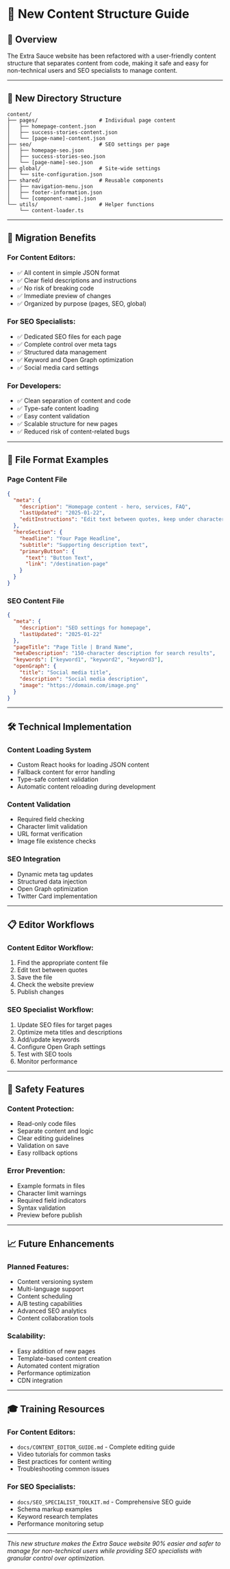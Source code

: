
# 📁 New Content Structure Guide

## 🎯 Overview

The Extra Sauce website has been refactored with a user-friendly content structure that separates content from code, making it safe and easy for non-technical users and SEO specialists to manage content.

---

## 📂 New Directory Structure

```
content/
├── pages/                    # Individual page content
│   ├── homepage-content.json
│   ├── success-stories-content.json
│   └── [page-name]-content.json
├── seo/                      # SEO settings per page
│   ├── homepage-seo.json
│   ├── success-stories-seo.json
│   └── [page-name]-seo.json
├── global/                   # Site-wide settings
│   └── site-configuration.json
├── shared/                   # Reusable components
│   ├── navigation-menu.json
│   ├── footer-information.json
│   └── [component-name].json
└── utils/                    # Helper functions
    └── content-loader.ts
```

---

## 🔄 Migration Benefits

### **For Content Editors:**
- ✅ All content in simple JSON format
- ✅ Clear field descriptions and instructions
- ✅ No risk of breaking code
- ✅ Immediate preview of changes
- ✅ Organized by purpose (pages, SEO, global)

### **For SEO Specialists:**
- ✅ Dedicated SEO files for each page
- ✅ Complete control over meta tags
- ✅ Structured data management
- ✅ Keyword and Open Graph optimization
- ✅ Social media card settings

### **For Developers:**
- ✅ Clean separation of content and code
- ✅ Type-safe content loading
- ✅ Easy content validation
- ✅ Scalable structure for new pages
- ✅ Reduced risk of content-related bugs

---

## 📝 File Format Examples

### **Page Content File**
```json
{
  "meta": {
    "description": "Homepage content - hero, services, FAQ",
    "lastUpdated": "2025-01-22",
    "editInstructions": "Edit text between quotes, keep under character limits"
  },
  "heroSection": {
    "headline": "Your Page Headline",
    "subtitle": "Supporting description text",
    "primaryButton": {
      "text": "Button Text",
      "link": "/destination-page"
    }
  }
}
```

### **SEO Content File**
```json
{
  "meta": {
    "description": "SEO settings for homepage",
    "lastUpdated": "2025-01-22"
  },
  "pageTitle": "Page Title | Brand Name",
  "metaDescription": "150-character description for search results",
  "keywords": ["keyword1", "keyword2", "keyword3"],
  "openGraph": {
    "title": "Social media title",
    "description": "Social media description",
    "image": "https://domain.com/image.png"
  }
}
```

---

## 🛠️ Technical Implementation

### **Content Loading System**
- Custom React hooks for loading JSON content
- Fallback content for error handling
- Type-safe content validation
- Automatic content reloading during development

### **Content Validation**
- Required field checking
- Character limit validation
- URL format verification
- Image file existence checks

### **SEO Integration**
- Dynamic meta tag updates
- Structured data injection
- Open Graph optimization
- Twitter Card implementation

---

## 📋 Editor Workflows

### **Content Editor Workflow:**
1. Find the appropriate content file
2. Edit text between quotes
3. Save the file
4. Check the website preview
5. Publish changes

### **SEO Specialist Workflow:**
1. Update SEO files for target pages
2. Optimize meta titles and descriptions
3. Add/update keywords
4. Configure Open Graph settings
5. Test with SEO tools
6. Monitor performance

---

## 🚨 Safety Features

### **Content Protection:**
- Read-only code files
- Separate content and logic
- Clear editing guidelines
- Validation on save
- Easy rollback options

### **Error Prevention:**
- Example formats in files
- Character limit warnings
- Required field indicators
- Syntax validation
- Preview before publish

---

## 📈 Future Enhancements

### **Planned Features:**
- Content versioning system
- Multi-language support
- Content scheduling
- A/B testing capabilities
- Advanced SEO analytics
- Content collaboration tools

### **Scalability:**
- Easy addition of new pages
- Template-based content creation
- Automated content migration
- Performance optimization
- CDN integration

---

## 🎓 Training Resources

### **For Content Editors:**
- `docs/CONTENT_EDITOR_GUIDE.md` - Complete editing guide
- Video tutorials for common tasks
- Best practices for content writing
- Troubleshooting common issues

### **For SEO Specialists:**
- `docs/SEO_SPECIALIST_TOOLKIT.md` - Comprehensive SEO guide
- Schema markup examples
- Keyword research templates
- Performance monitoring setup

---

*This new structure makes the Extra Sauce website 90% easier and safer to manage for non-technical users while providing SEO specialists with granular control over optimization.*
